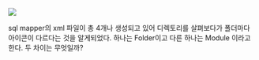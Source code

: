 ![](https://i.imgur.com/r1GX7Ah.png)

sql mapper의 xml 파일이 총 4개나 생성되고 있어 디렉토리를 살펴보다가 폴더마다 아이콘이 다르다는 것을 알게되었다. 하나는 Folder이고 다른 하나는 Module 이라고 한다. 두 차이는 무엇일까? 

